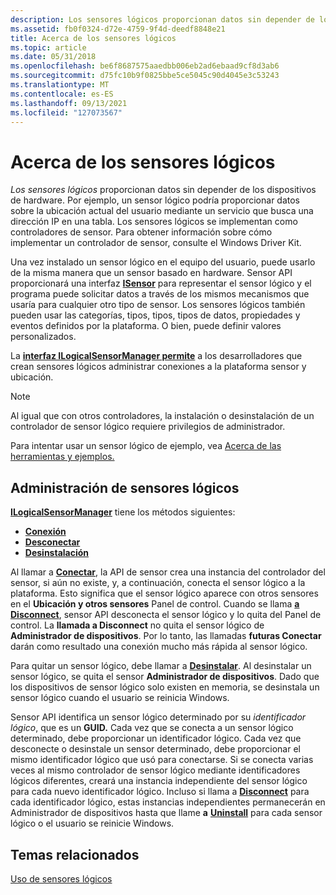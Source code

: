 ```yaml
---
description: Los sensores lógicos proporcionan datos sin depender de los dispositivos de hardware.
ms.assetid: fb0f0324-d72e-4759-9f4d-deedf8848e21
title: Acerca de los sensores lógicos
ms.topic: article
ms.date: 05/31/2018
ms.openlocfilehash: be6f8687575aaedbb006eb2ad6ebaad9cf8d3ab6
ms.sourcegitcommit: d75fc10b9f0825bbe5ce5045c90d4045e3c53243
ms.translationtype: MT
ms.contentlocale: es-ES
ms.lasthandoff: 09/13/2021
ms.locfileid: "127073567"
---
```

# <a name="about-logical-sensors"></a>Acerca de los sensores lógicos

*Los sensores lógicos* proporcionan datos sin depender de los dispositivos de hardware. Por ejemplo, un sensor lógico podría proporcionar datos sobre la ubicación actual del usuario mediante un servicio que busca una dirección IP en una tabla. Los sensores lógicos se implementan como controladores de sensor. Para obtener información sobre cómo implementar un controlador de sensor, consulte el Windows Driver Kit.

Una vez instalado un sensor lógico en el equipo del usuario, puede usarlo de la misma manera que un sensor basado en hardware. Sensor API proporcionará una interfaz [**ISensor**](/windows/desktop/api/sensorsapi/nn-sensorsapi-isensor) para representar el sensor lógico y el programa puede solicitar datos a través de los mismos mecanismos que usaría para cualquier otro tipo de sensor. Los sensores lógicos también pueden usar las categorías, tipos, tipos, tipos de datos, propiedades y eventos definidos por la plataforma. O bien, puede definir valores personalizados.

La [**interfaz ILogicalSensorManager permite**](/previous-versions/windows/desktop/legacy/dd318934(v=vs.85)) a los desarrolladores que crean sensores lógicos administrar conexiones a la plataforma sensor y ubicación.

> [!Note]  
> Al igual que con otros controladores, la instalación o desinstalación de un controlador de sensor lógico requiere privilegios de administrador.

 

Para intentar usar un sensor lógico de ejemplo, vea [Acerca de las herramientas y ejemplos.](about-the-samples.md)

## <a name="managing-logical-sensors"></a>Administración de sensores lógicos

[**ILogicalSensorManager**](/previous-versions/windows/desktop/legacy/dd318934(v=vs.85)) tiene los métodos siguientes:

-   [**Conexión**](/previous-versions/windows/desktop/legacy/dd374029(v=vs.85))
-   [**Desconectar**](/previous-versions/windows/desktop/legacy/dd374030(v=vs.85))
-   [**Desinstalación**](/previous-versions/windows/desktop/legacy/dd374031(v=vs.85))

Al llamar a [**Conectar**](/previous-versions/windows/desktop/legacy/dd374029(v=vs.85)), la API de sensor crea una instancia del controlador del sensor, si aún no existe, y, a continuación, conecta el sensor lógico a la plataforma. Esto significa que el sensor lógico aparece con otros sensores en el **Ubicación y otros sensores** Panel de control. Cuando se llama [**a Disconnect**](/previous-versions/windows/desktop/legacy/dd374030(v=vs.85)), sensor API desconecta el sensor lógico y lo quita del Panel de control. La **llamada a Disconnect** no quita el sensor lógico de **Administrador de dispositivos**. Por lo tanto, las llamadas **futuras Conectar** darán como resultado una conexión mucho más rápida al sensor lógico.

Para quitar un sensor lógico, debe llamar a [**Desinstalar**](/previous-versions/windows/desktop/legacy/dd374031(v=vs.85)). Al desinstalar un sensor lógico, se quita el sensor **Administrador de dispositivos**. Dado que los dispositivos de sensor lógico solo existen en memoria, se desinstala un sensor lógico cuando el usuario se reinicia Windows.

Sensor API identifica un sensor lógico determinado por su *identificador lógico*, que es un **GUID.** Cada vez que se conecta a un sensor lógico determinado, debe proporcionar un identificador lógico. Cada vez que desconecte o desinstale un sensor determinado, debe proporcionar el mismo identificador lógico que usó para conectarse. Si se conecta varias veces al mismo controlador de sensor lógico mediante identificadores lógicos diferentes, creará una instancia independiente del sensor lógico para cada nuevo identificador lógico. Incluso si llama a [**Disconnect**](/previous-versions/windows/desktop/legacy/dd374030(v=vs.85)) para cada identificador lógico, estas instancias independientes permanecerán en Administrador de dispositivos hasta que llame **a** [**Uninstall**](/previous-versions/windows/desktop/legacy/dd374031(v=vs.85)) para cada sensor lógico o el usuario se reinicie Windows.

## <a name="related-topics"></a>Temas relacionados

<dl> <dt>

[Uso de sensores lógicos](using-logical-sensors.md)
</dt> </dl>

 

 
